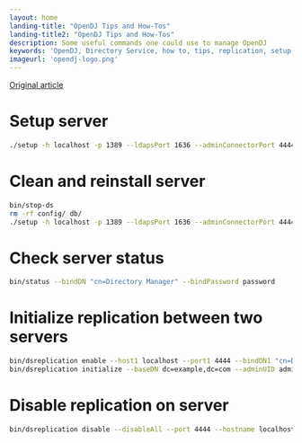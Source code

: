 ```yaml
---
layout: home
landing-title: "OpenDJ Tips and How-Tos"
landing-title2: "OpenDJ Tips and How-Tos"
description: Some useful commands one could use to manage OpenDJ
keywords: 'OpenDJ, Directory Service, how to, tips, replication, setup'
imageurl: 'opendj-logo.png'
---
```


[Original article](https://github.com/OpenIdentityPlatform/OpenDJ/wiki/How-To)

# Setup server
```bash
./setup -h localhost -p 1389 --ldapsPort 1636 --adminConnectorPort 4444 --enableStartTLS --generateSelfSignedCertificate --rootUserDN "cn=Directory Manager" --rootUserPassword password --baseDN dc=example,dc=com --addBaseEntry --cli --acceptLicense --no-prompt
```

# Clean and reinstall server
```bash
bin/stop-ds
rm -rf config/ db/
./setup -h localhost -p 1389 --ldapsPort 1636 --adminConnectorPort 4444 --enableStartTLS --generateSelfSignedCertificate --rootUserDN "cn=Directory Manager" --rootUserPassword password --baseDN dc=example,dc=com --addBaseEntry --cli --acceptLicense --no-prompt
```

# Check server status
```bash
bin/status --bindDN "cn=Directory Manager" --bindPassword password
```

# Initialize replication between two servers
```bash
bin/dsreplication enable --host1 localhost --port1 4444 --bindDN1 "cn=Directory Manager" --bindPassword1 password --replicationPort1 2389 --host2 localhost --port2 4445 --bindDN2 "cn=Directory Manager" --bindPassword2 password --replicationPort2 2390 --adminUID admin --adminPassword password --baseDN dc=example,dc=com -X -n
bin/dsreplication initialize --baseDN dc=example,dc=com --adminUID admin --adminPassword password --hostSource localhost --portSource 4444 --hostDestination localhost --portDestination 4445 -X -n
```

# Disable replication on server
```bash
bin/dsreplication disable --disableAll --port 4444 --hostname localhost --bindDN "cn=Directory Manager" --adminPassword password --trustAll --no-prompt
```
